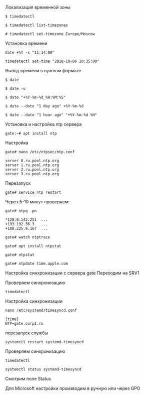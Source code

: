 Локализация временной зоны

```
$ timedatectl

$ timedatectl list-timezones

# timedatectl set-timezone Europe/Moscow
```

Установка времени

```
date +%T -s "11:14:00"

timedatectl set-time "2018-10-06 10:35:00"
```

Вывод времени в нужном формате

```
$ date

$ date -u

$ date "+%Y-%m-%d_%H:%M:%S"

$ date --date "1 day ago" +%Y-%m-%d

$ date --date "1 hour ago" "+%Y-%m-%d %H"
```
Установка и настройка ntp сервера
```
gate:~# apt install ntp
```
Настройка
```
gate# nano /etc/ntpsec/ntp.conf
```
```
server 0.ru.pool.ntp.org
server 1.ru.pool.ntp.org
server 2.ru.pool.ntp.org
server 3.ru.pool.ntp.org
```

Перезапуск

```
gate# service ntp restart
```

Через 5-10 минут проверяем:

```
gate# ntpq -pn
```
```
*128.0.142.251  ...
+193.192.36.3   ...
+188.225.9.167  ...
```
```
gate# watch ntptrace

gate# apt install ntpstat

gate# ntpstat
```
```
gate# ntpdate time.apple.com
```
Настройка синхронизации с сервера gate
Переходим на SRV1

Проверяем синхронизацию
```
timedatectl
```
Настройка синхронизации
```
nano /etc/systemd/timesyncd.conf
```
```
[time]
NTP=gate.corp1.ru

```
перезапуск службы

```
systemctl restart systemd-timesyncd

```
Проверяем синхронизацию
```
timedatectl
```

```
systemctl status systemd-timesyncd
```
Смотрим поле Status

Для Microsoft настройки производим в ручную или через GPO



